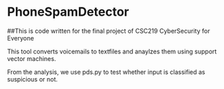 # PhoneSpamDetector

##This is code written for the final project of CSC219 CyberSecurity for Everyone

This tool converts voicemails to textfiles and anaylzes them using support vector machines.

From the analysis, we use pds.py to test whether input is classified as suspicious or not.
